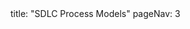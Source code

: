 <frontmatter>
title: "SDLC Process Models"
pageNav: 3
</frontmatter>

<include src="container-inPage-asFlat.md" boilerplate />
